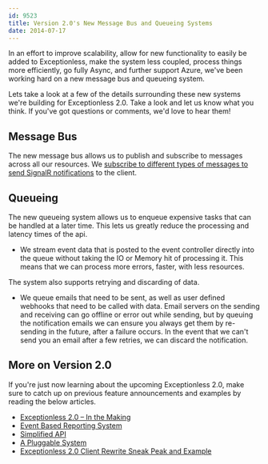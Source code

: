 ```yaml
---
id: 9523
title: Version 2.0's New Message Bus and Queueing Systems
date: 2014-07-17
---
```

In an effort to improve scalability, allow for new functionality to easily be added to Exceptionless, make the system less coupled, process things more efficiently, go fully Async, and further support Azure, we've been working hard on a new message bus and queueing system.

Lets take a look at a few of the details surrounding these new systems we're building for Exceptionless 2.0. Take a look and let us know what you think. If you've got questions or comments, we'd love to hear them!<!--more-->

## Message Bus

The new message bus allows us to publish and subscribe to messages across all our resources. We [subscribe to different types of messages to send SignalR notifications](https://github.com/exceptionless/Exceptionless/blob/master/Source/Api/Hubs/MessageBusHub.cs) to the client.

## Queueing

The new queueing system allows us to enqueue expensive tasks that can be handled at a later time. This lets us greatly reduce the processing and latency times of the api.

* We stream event data that is posted to the event controller directly into the queue without taking the IO or Memory hit of processing it. This means that we can process more errors, faster, with less resources.

The system also supports retrying and discarding of data.

* We queue emails that need to be sent, as well as user defined webhooks that need to be called with data. Email servers on the sending and receiving can go offline or error out while sending, but by queuing the notification emails we can ensure you always get them by re-sending in the future, after a failure occurs. In the event that we can't send you an email after a few retries, we can discard the notification.

## More on Version 2.0

If you're just now learning about the upcoming Exceptionless 2.0, make sure to catch up on previous feature announcements and examples by reading the below articles.

* [Exceptionless 2.0 – In the Making](/exceptionless-2-in-the-making/ "Exceptionless 2.0 – In the Making")
* [Event Based Reporting System](/event-based-reporting-system-coming-version-2-0/ "Event Based Reporting System Coming in Version 2.0")
* [Simplified API](/upcoming-exceptionless-2-0-simplified-api/ "More from the Upcoming Exceptionless 2.0: Simplified API")
* [A Pluggable System](/coming-exceptionless-2-0-pluggable-system/ "Coming in Exceptionless 2.0 – A Pluggable System")
* [Exceptionless 2.0 Client Rewrite Sneak Peak and Example](/exceptionless-2-0-client-rewrite-sneak-peek-usage-example/ "Exceptionless 2.0 Client Rewrite Sneak Peek Usage Example")
